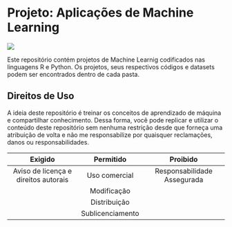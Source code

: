 # Projeto: Aplicações de Machine Learning
![](https://i.imgur.com/AbSt3nI.jpg?1)  

Este repositório contém projetos de Machine Learnig codificados nas linguagens R e Python. Os projetos, seus respectivos códigos e datasets podem ser encontrados dentro de cada pasta.  

 
 
 ## Direitos de Uso
A ideia deste repositório é treinar os conceitos de aprendizado de máquina e compartilhar conhecimento. Dessa forma, você pode replicar e utilizar o conteúdo deste repositório sem nenhuma restrição desde que forneça uma atribuição de volta e não me responsabilize por quaisquer reclamações, danos ou responsabilidades.

Exigido | Permitido |Proibido
:---: | :---: | :---:
Aviso de licença e direitos autorais | Uso comercial | Responsabilidade Assegurada
 || Modificação ||
 || Distribuição || 
 || Sublicenciamento ||
